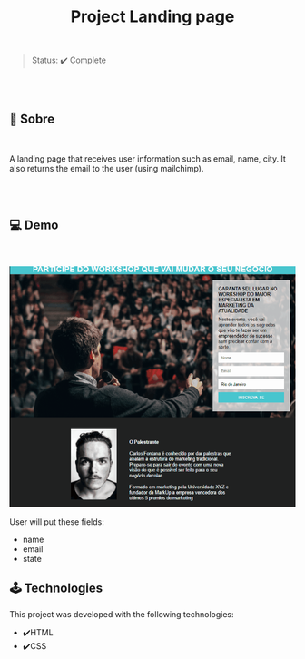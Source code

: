 <h1 align="center"> Project Landing page </h1>
  
<br>
  
 > Status: ✔️ Complete
  
 <br>
 <br>
 
 <h2> 📖  Sobre </h2>
 
 <br>
 
<p> A landing page that receives user information such as email, name, city. It also returns the email to the user (using mailchimp). </p>
  
<br>

<br>

<h2> 💻  Demo </h2>

<br> 
<br>

<div align="center">  
<img src="https://github.com/Lucas-dev-br/Pagina_de_Captura/blob/master/GifLandingPage1.gif" height="425">  
</div>

User will put these fields:

+ name
+ email
+ state


## 🕹️ Technologies

This project was developed with the following technologies:

- ✔️HTML
- ✔️CSS
